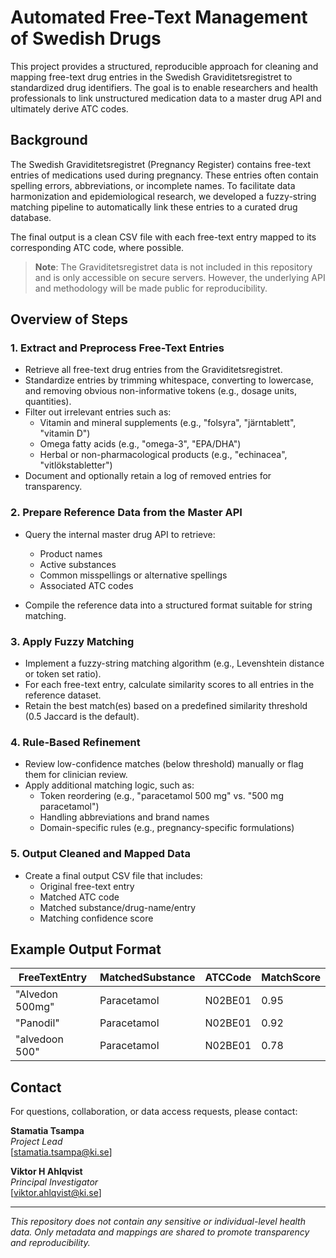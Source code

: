 # Automated Free-Text Management of Swedish Drugs

This project provides a structured, reproducible approach for cleaning and mapping free-text drug entries in the Swedish Graviditetsregistret to standardized drug identifiers. The goal is to enable researchers and health professionals to link unstructured medication data to a master drug API and ultimately derive ATC codes.

## Background

The Swedish Graviditetsregistret (Pregnancy Register) contains free-text entries of medications used during pregnancy. These entries often contain spelling errors, abbreviations, or incomplete names. To facilitate data harmonization and epidemiological research, we developed a fuzzy-string matching pipeline to automatically link these entries to a curated drug database.

The final output is a clean CSV file with each free-text entry mapped to its corresponding ATC code, where possible.

> **Note**: The Graviditetsregistret data is not included in this repository and is only accessible on secure servers. However, the underlying API and methodology will be made public for reproducibility.

## Overview of Steps

### 1. Extract and Preprocess Free-Text Entries
- Retrieve all free-text drug entries from the Graviditetsregistret.
- Standardize entries by trimming whitespace, converting to lowercase, and removing obvious non-informative tokens (e.g., dosage units, quantities).
- Filter out irrelevant entries such as:
  - Vitamin and mineral supplements (e.g., "folsyra", "järntablett", "vitamin D")
  - Omega fatty acids (e.g., "omega-3", "EPA/DHA")
  - Herbal or non-pharmacological products (e.g., "echinacea", "vitlökstabletter")
- Document and optionally retain a log of removed entries for transparency.



### 2. Prepare Reference Data from the Master API
- Query the internal master drug API to retrieve:
  - Product names
  - Active substances
  - Common misspellings or alternative spellings
  - Associated ATC codes

- Compile the reference data into a structured format suitable for string matching.

### 3. Apply Fuzzy Matching
- Implement a fuzzy-string matching algorithm (e.g., Levenshtein distance or token set ratio).
- For each free-text entry, calculate similarity scores to all entries in the reference dataset.
- Retain the best match(es) based on a predefined similarity threshold (0.5 Jaccard is the default).

### 4. Rule-Based Refinement
- Review low-confidence matches (below threshold) manually or flag them for clinician review.
- Apply additional matching logic, such as:
  - Token reordering (e.g., "paracetamol 500 mg" vs. "500 mg paracetamol")
  - Handling abbreviations and brand names
  - Domain-specific rules (e.g., pregnancy-specific formulations)

### 5. Output Cleaned and Mapped Data
- Create a final output CSV file that includes:
  - Original free-text entry
  - Matched ATC code
  - Matched substance/drug-name/entry
  - Matching confidence score


## Example Output Format

| FreeTextEntry         | MatchedSubstance | ATCCode  | MatchScore |
|-----------------------|------------------|----------|------------|
| "Alvedon 500mg"       | Paracetamol      | N02BE01  | 0.95       |
| "Panodil"             | Paracetamol      | N02BE01  | 0.92       |
| "alvedoon 500"        | Paracetamol      | N02BE01  | 0.78       |

## Contact

For questions, collaboration, or data access requests, please contact:

**Stamatia Tsampa**  
*Project Lead*  
[stamatia.tsampa@ki.se]

**Viktor H Ahlqvist**  
*Principal Investigator*  
[viktor.ahlqvist@ki.se]

---

*This repository does not contain any sensitive or individual-level health data. Only metadata and mappings are shared to promote transparency and reproducibility.*

